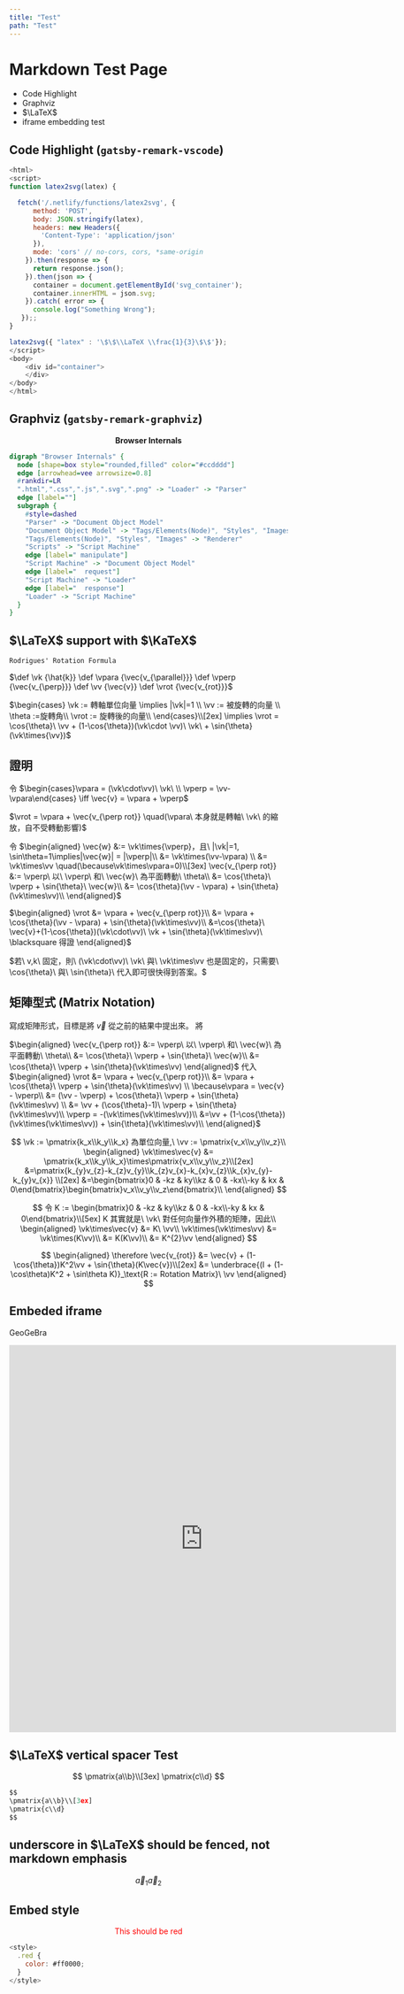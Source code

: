 ```yaml
---
title: "Test"
path: "Test"
---
```


# Markdown Test Page

* Code Highlight
* Graphviz
* $\LaTeX$
* iframe embedding test

## Code Highlight (`gatsby-remark-vscode`)

```javascript
<html>
<script>
function latex2svg(latex) {

  fetch('/.netlify/functions/latex2svg', {
      method: 'POST',
      body: JSON.stringify(latex),
      headers: new Headers({
        'Content-Type': 'application/json'
      }),
      mode: 'cors' // no-cors, cors, *same-origin
    }).then(response => {
      return response.json();
    }).then(json => {
      container = document.getElementById('svg_container');
      container.innerHTML = json.svg;
    }).catch( error => {
      console.log("Something Wrong");
   });;
}

latex2svg({ "latex" : '\$\$\\LaTeX \\frac{1}{3}\$\$'});
</script>
<body>
    <div id="container">
    </div>
</body>
</html>
```

## Graphviz (`gatsby-remark-graphviz`)

<center><b>Browser Internals</b></center>

```dot
digraph "Browser Internals" {
  node [shape=box style="rounded,filled" color="#ccdddd"]
  edge [arrowhead=vee arrowsize=0.8]
  #rankdir=LR
  ".html",".css",".js",".svg",".png" -> "Loader" -> "Parser" 
  edge [label=""]
  subgraph {
    #style=dashed
    "Parser" -> "Document Object Model"
    "Document Object Model" -> "Tags/Elements(Node)", "Styles", "Images", "Scripts"
    "Tags/Elements(Node)", "Styles", "Images" -> "Renderer"
    "Scripts" -> "Script Machine"
    edge [label=" manipulate"]
    "Script Machine" -> "Document Object Model"
    edge [label="  request"]
    "Script Machine" -> "Loader"
    edge [label="  response"]
    "Loader" -> "Script Machine"
  }
}
```

## $\LaTeX$ support with $\KaTeX$

    Rodrigues' Rotation Formula

$\def \vk {\hat{k}}
\def \vpara {\vec{v_{\parallel}}}
\def \vperp {\vec{v_{\perp}}}
\def \vv {\vec{v}}
\def \vrot {\vec{v_{rot}}}$

$\begin{cases}
\vk := 轉軸單位向量 \implies |\vk|=1 \\
\vv := 被旋轉的向量 \\
\theta :=旋轉角\\
\vrot := 旋轉後的向量\\
\end{cases}\\[2ex]
\implies
\vrot = \cos{\theta}\ \vv + (1-\cos{\theta})(\vk\cdot \vv)\ \vk\ + \sin{\theta}(\vk\times{\vv})$

## 證明

令 $\begin{cases}\vpara = (\vk\cdot\vv)\ \vk\ \\
\vperp = \vv-\vpara\end{cases}
\iff \vec{v} = \vpara + \vperp$

$\vrot = \vpara + \vec{v_{\perp rot}} \quad(\vpara\ 本身就是轉軸\ \vk\ 的縮放，自不受轉動影響)$

令
$\begin{aligned}
\vec{w} &:= \vk\times{\vperp}，且\ |\vk|=1, \sin\theta=1\implies|\vec{w}| = |\vperp|\\
&= \vk\times(\vv-\vpara) \\
&= \vk\times\vv \quad(\because\vk\times\vpara=0)\\[3ex]
\vec{v_{\perp rot}} &:= \vperp\ 以\ \vperp\ 和\ \vec{w}\ 為平面轉動\ \theta\\
&= \cos{\theta}\ \vperp + \sin{\theta}\ \vec{w}\\
&= \cos{\theta}(\vv - \vpara) + \sin{\theta}(\vk\times\vv)\\
\end{aligned}$

$\begin{aligned}
\vrot &= \vpara + \vec{v_{\perp rot}}\\
&= \vpara + \cos{\theta}(\vv - \vpara) + \sin{\theta}(\vk\times\vv)\\
&=\cos{\theta}\ \vec{v}+(1-\cos{\theta})(\vk\cdot\vv)\ \vk + \sin{\theta}(\vk\times\vv)\ \blacksquare 得證
\end{aligned}$

$若\ v,k\ 固定，則\ (\vk\cdot\vv)\ \vk\ 與\ \vk\times\vv 也是固定的，只需要\ \cos{\theta}\ 與\ \sin{\theta}\ 代入即可很快得到答案。$

## 矩陣型式 (Matrix Notation)

寫成矩陣形式，目標是將 $\vec{v}$ 從之前的結果中提出來。
將

$\begin{aligned}
\vec{v_{\perp rot}} &:= \vperp\ 以\ \vperp\ 和\ \vec{w}\ 為平面轉動\ \theta\\
&= \cos{\theta}\ \vperp + \sin{\theta}\ \vec{w}\\
&= \cos{\theta}\ \vperp + \sin{\theta}(\vk\times\vv)
\end{aligned}$
代入
$\begin{aligned}
\vrot &= \vpara + \vec{v_{\perp rot}}\\
&= \vpara + \cos{\theta}\ \vperp + \sin{\theta}(\vk\times\vv) \\
\because\vpara = \vec{v} - \vperp\\
&= (\vv - \vperp) + \cos{\theta}\ \vperp + \sin{\theta}(\vk\times\vv) \\
&= \vv + (\cos{\theta}-1)\ \vperp + \sin{\theta}(\vk\times\vv)\\
\vperp = -(\vk\times(\vk\times\vv))\\
&=\vv + (1-\cos{\theta})(\vk\times(\vk\times\vv)) + \sin{\theta}(\vk\times\vv)\\
\end{aligned}$

$$
\vk := \pmatrix{k_x\\k_y\\k_x} 為單位向量,\ 
\vv := \pmatrix{v_x\\v_y\\v_z}\\
\begin{aligned}
\vk\times\vec{v} &= \pmatrix{k_x\\k_y\\k_x}\times\pmatrix{v_x\\v_y\\v_z}\\[2ex]
&=\pmatrix{k_{y}v_{z}-k_{z}v_{y}\\k_{z}v_{x}-k_{x}v_{z}\\k_{x}v_{y}-k_{y}v_{x}} \\[2ex]
&=\begin{bmatrix}0 & -kz & ky\\kz & 0 & -kx\\-ky & kx & 0\end{bmatrix}\begin{bmatrix}v_x\\v_y\\v_z\end{bmatrix}\\
\end{aligned}
$$

$$
令 K := \begin{bmatrix}0 & -kz & ky\\kz & 0 & -kx\\-ky & kx & 0\end{bmatrix}\\[5ex]
K 其實就是\ \vk\ 對任何向量作外積的矩陣，因此\\ 
\begin{aligned}
\vk\times\vec{v} &= K\ \vv\\
\vk\times(\vk\times\vv) &= \vk\times(K\vv)\\ 
&= K(K\vv)\\
&= K^{2}\vv
\end{aligned}
$$

$$
\begin{aligned}
\therefore
\vec{v_{rot}} &= \vec{v} + (1-\cos{\theta})K^2\vv + \sin{\theta}(K\vec{v})\\[2ex]
&= \underbrace{(I + (1-\cos\theta)K^2 + \sin\theta K)}_\text{R := Rotation Matrix}\ \vv
\end{aligned}
$$

## Embeded iframe

GeoGeBra

<iframe scrolling="no" title="" src="https://www.geogebra.org/material/iframe/id/fsupg4wm/width/700/height/800/border/888888/sfsb/false/smb/false/stb/false/stbh/false/ai/false/asb/false/sri/false/rc/false/ld/false/sdz/true/ctl/false" width="700px" height="700px" style="border:0px;"></iframe>

## $\LaTeX$ vertical spacer Test

$$
\pmatrix{a\\b}\\[3ex]
\pmatrix{c\\d}
$$

```javascript
$$
\pmatrix{a\\b}\\[3ex]
\pmatrix{c\\d}
$$
```

## underscore in $\LaTeX$ should be fenced, not markdown emphasis

$$
\vec{a}_1\vec{a}_2
$$

## Embed style

<style>
  .red {
    color: #ff0000;
  }
</style>

<center><span class="red">This should be red</span></center>

```javascript
<style>
  .red {
    color: #ff0000;
  }
</style>
```
